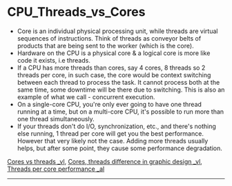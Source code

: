 
# CPU_Threads_vs_Cores

- Core is an individual physical processing unit, while threads are virtual sequences of instructions. Think of threads as conveyor belts of products that are being sent to the worker (which is the core).
- Hardware on the CPU is a physical core & a logical core is more like code it exists, i.e threads.
- If a CPU has more threads than cores, say 4 cores, 8 threads so 2 threads per core, in such case, the core would be context switching between each thread to process the task. It cannot process both at the same time, some downtime will be there due to switching. This is also an example of what we call - concurrent execution.
- On a single-core CPU, you're only ever going to have one thread running at a time, but on a multi-core CPU, it's possible to run more than one thread simultaneously. 
- If your threads don't do I/O, synchronization, etc., and there's nothing else running, 1 thread per core will get you the best performance. However that very likely not the case. Adding more threads usually helps, but after some point, they cause some performance degradation.

[Cores vs threads _vl](https://www.youtube.com/watch?v=hwTYDQ0zZOw), [Cores, threads difference in graphic design _vl](https://www.youtube.com/watch?v=VCUvknmi5QA), [Threads per core performance _al](https://stackoverflow.com/a/10670440/24099524)


----------------------------------------------------------------------





















